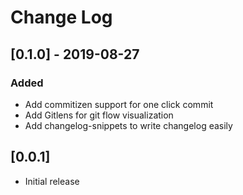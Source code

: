 # Change Log

## [0.1.0] - 2019-08-27

### Added

- Add commitizen support for one click commit
- Add Gitlens for git flow visualization
- Add changelog-snippets to write changelog easily

## [0.0.1]

- Initial release
